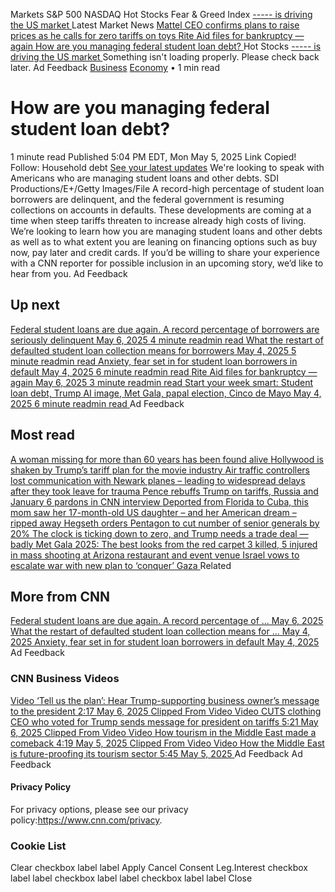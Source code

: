 Markets 
S&P 500
NASDAQ
Hot Stocks 
Fear & Greed Index 
[ ----- is driving the US market ](https://edition.cnn.com/markets/fear-and-greed?utm_source=business_ribbon)
Latest Market News 
[ Mattel CEO confirms plans to raise prices as he calls for zero tariffs on toys ](https://edition.cnn.com/2025/05/05/business/barbie-mattel-toy-tariffs-price-hike?utm_source=business_ribbon)
[ Rite Aid files for bankruptcy — again ](https://edition.cnn.com/2025/05/05/business/rite-aid-bankruptcy?utm_source=business_ribbon)
[ How are you managing federal student loan debt? ](https://edition.cnn.com/2025/05/05/economy/student-loan-debt-bnpl-credit-callout?utm_source=business_ribbon)
Hot Stocks 
[ ----- is driving the US market ](https://edition.cnn.com/markets/fear-and-greed?utm_source=business_ribbon)
Something isn't loading properly. Please check back later.
Ad Feedback
[Business](https://www.cnn.com/business) [Economy](https://www.cnn.com/business/economy) •  1 min read 
#  How are you managing federal student loan debt? 
1 minute read 
Published 5:04 PM EDT, Mon May 5, 2025 
Link Copied! 
Follow:
Household debt [See your latest updates](https://edition.cnn.com/follow?iid=follow_see_all_article&source=acq_web_experiments_follow_card-social-bar-all)
We're looking to speak with Americans who are managing student loans and other debts.
SDI Productions/E+/Getty Images/File
A record-high percentage of student loan borrowers are delinquent, and the federal government is resuming collections on accounts in defaults. These developments are coming at a time when steep tariffs threaten to increase already high costs of living. 
We’re looking to learn how you are managing student loans and other debts as well as to what extent you are leaning on financing options such as buy now, pay later and credit cards. 
If you’d be willing to share your experience with a CNN reporter for possible inclusion in an upcoming story, we’d like to hear from you. 
Ad Feedback
## Up next
[ Federal student loans are due again. A record percentage of borrowers are seriously delinquent May 6, 2025  4 minute readmin read ](https://www.cnn.com/2025/05/05/business/student-debt-collections-delinquent?iid=cnn_buildContentRecirc_end_recirc)
[ What the restart of defaulted student loan collection means for borrowers May 4, 2025  5 minute readmin read ](https://www.cnn.com/2025/05/04/politics/student-loan-collection-restart-what-to-know?iid=cnn_buildContentRecirc_end_recirc)
[ Anxiety, fear set in for student loan borrowers in default May 4, 2025  6 minute readmin read ](https://www.cnn.com/2025/05/04/politics/student-loan-borrowers-default-anxiety?iid=cnn_buildContentRecirc_end_recirc)
[ Rite Aid files for bankruptcy — again May 6, 2025  3 minute readmin read ](https://www.cnn.com/2025/05/05/business/rite-aid-bankruptcy?iid=cnn_buildContentRecirc_end_recirc)
[ Start your week smart: Student loan debt, Trump AI image, Met Gala, papal election, Cinco de Mayo May 4, 2025  6 minute readmin read ](https://www.cnn.com/2025/05/04/us/5-things-sunday-may-4-trnd?iid=cnn_buildContentRecirc_end_recirc)
Ad Feedback
## Most read
[ A woman missing for more than 60 years has been found alive ](https://www.cnn.com/2025/05/05/us/audrey-backeberg-missing-found-alive?iid=cnn_buildContentRecirc_end_recirc)
[ Hollywood is shaken by Trump’s tariff plan for the movie industry ](https://www.cnn.com/2025/05/05/media/movie-tariffs-trump-hollywood?iid=cnn_buildContentRecirc_end_recirc)
[ Air traffic controllers lost communication with Newark planes – leading to widespread delays after they took leave for trauma ](https://www.cnn.com/2025/05/05/us/newark-airport-additional-flight-delays?iid=cnn_buildContentRecirc_end_recirc)
[ Pence rebuffs Trump on tariffs, Russia and January 6 pardons in CNN interview ](https://www.cnn.com/2025/05/05/politics/january-6-pence-trump-tariffs-russia?iid=cnn_buildContentRecirc_end_recirc)
[ Deported from Florida to Cuba, this mom saw her 17-month-old US daughter – and her American dream – ripped away ](https://www.cnn.com/2025/05/05/americas/heidy-sanchez-cuba-mom-deported-us-daughter-intl-latam?iid=cnn_buildContentRecirc_end_recirc)
[ Hegseth orders Pentagon to cut number of senior generals by 20% ](https://www.cnn.com/2025/05/05/politics/hegseth-orders-pentagon-cut-senior-generals?iid=cnn_buildContentRecirc_end_recirc)
[ The clock is ticking down to zero, and Trump needs a trade deal — badly ](https://www.cnn.com/2025/05/05/business/trade-war-deal-trump?iid=cnn_buildContentRecirc_end_recirc)
[ Met Gala 2025: The best looks from the red carpet ](https://www.cnn.com/2025/05/05/style/met-gala-2025-red-carpet-fashion?iid=cnn_buildContentRecirc_end_recirc)
[ 3 killed, 5 injured in mass shooting at Arizona restaurant and event venue ](https://www.cnn.com/2025/05/05/us/shooting-glendale-arizona-multiple-injured-hnk?iid=cnn_buildContentRecirc_end_recirc)
[ Israel vows to escalate war with new plan to ‘conquer’ Gaza ](https://www.cnn.com/2025/05/05/middleeast/israel-gaza-expansion-hnk-intl?iid=cnn_buildContentRecirc_end_recirc)
Related
## More from CNN
[ Federal student loans are due again. A record percentage of ... May 6, 2025  ](https://www.cnn.com/2025/05/05/business/student-debt-collections-delinquent?iid=cnn_buildContentRecirc_end_recirc)
[ What the restart of defaulted student loan collection means for ... May 4, 2025  ](https://www.cnn.com/2025/05/04/politics/student-loan-collection-restart-what-to-know?iid=cnn_buildContentRecirc_end_recirc)
[ Anxiety, fear set in for student loan borrowers in default May 4, 2025  ](https://www.cnn.com/2025/05/04/politics/student-loan-borrowers-default-anxiety?iid=cnn_buildContentRecirc_end_recirc)
Ad Feedback
### CNN Business Videos
[ Video ‘Tell us the plan’: Hear Trump-supporting business owner’s message to the president 2:17 May 6, 2025  ](https://edition.cnn.com/2025/05/05/business/video/trump-supporting-business-owner-tariffs-lead-digvid)
[ Clipped From Video ](https://edition.cnn.com/2025/05/05/business/video/the-lead-donald-trump-tariffs-clothes-china-mexico-cuts-us-jake-tapper) [ Video CUTS clothing CEO who voted for Trump sends message for president on tariffs 5:21 May 6, 2025  ](https://edition.cnn.com/2025/05/05/business/video/the-lead-donald-trump-tariffs-clothes-china-mexico-cuts-us-jake-tapper)
[ Clipped From Video ](https://edition.cnn.com/2025/05/05/business/video/tourism-comeback-middle-east-spc) [ Video How tourism in the Middle East made a comeback 4:19 May 5, 2025  ](https://edition.cnn.com/2025/05/05/business/video/tourism-comeback-middle-east-spc)
[ Clipped From Video ](https://edition.cnn.com/2025/05/05/business/video/middle-east-future-proofing-tourism-spc) [ Video How the Middle East is future-proofing its tourism sector 5:45 May 5, 2025  ](https://edition.cnn.com/2025/05/05/business/video/middle-east-future-proofing-tourism-spc)
Ad Feedback
Ad Feedback
#### Privacy Policy
For privacy options, please see our privacy policy:<https://www.cnn.com/privacy>.
### Cookie List
Clear
checkbox label label
Apply Cancel
Consent Leg.Interest
checkbox label label
checkbox label label
checkbox label label
Close
